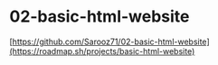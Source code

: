 # 02-basic-html-website

[https://github.com/Sarooz71/02-basic-html-website](https://roadmap.sh/projects/basic-html-website)
